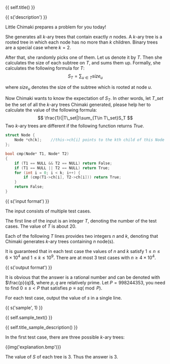 {{ self.title() }}

{{ s('description') }}

Little Chimaki prepares a problem for you today!

She generates all $k$-ary trees that contain exactly $n$ nodes. A $k$-ary tree is a rooted tree in which each node has no more than $k$ children. Binary trees are a special case where $k=2$.

After that, she randomly picks one of them. Let us denote it by $T$. Then she calculates the size of each subtree on $T$, and sums them up. Formally, she calculates the following formula for $T$:
$$
S_T=\sum_{u\in T}size_u
$$

where $size_u$ denotes the size of the subtree which is rooted at node $u$.

Now Chimaki wants to know the expectation of $S_T$. In other words, let $T\_set$ be the set of all the $k$-ary trees Chimaki generated, please help her to calculate the value of the following formula:
$$
\frac{1}{|T\_set|}\sum_{T\in T\_set}S_T
$$
Two $k$-ary trees are different if the following function returns *True*.

```c++
struct Node {
    Node *ch[k];    //this->ch[i] points to the kth child of this Node
};

bool cmp(Node* T1, Node* T2)
{
    if (T1 == NULL && T2 == NULL) return False;
    if (T1 == NULL || T2 == NULL) return True;
    for (int i = 0; i < k; i++) {
        if (cmp(T1->ch[i], T2->ch[i])) return True;
    }
    return False;
}
```

{{ s('input format') }}

The input consists of multiple test cases.

The first line of the input is an integer $T$, denoting the number of the test cases. The value of $T$ is about $20$.

Each of the following $T$ lines provides two integers $n$ and $k$, denoting that Chimaki generates $k$-ary trees containing $n$ node(s).

It is guaranteed that in each test case the values of $n$ and $k$ satisfy $1\le n\le 6\times 10^4$ and $1\le k \le 10^9$. There are at most 3 test cases with $n \ge 4\times 10^4$.

{{ s('output format') }}

It is obvious that the answer is a rational number and can be denoted with $\frac{p}{q}$, where $p,q$ are relatively prime. Let $P=998244353$, you need to find $0\le s <P$ that satisfies $p\equiv sq (\bmod P)$.

For each test case, output the value of $s$ in a single line.

{{ s('sample', 1) }}

{{ self.sample_text() }}

{{ self.title_sample_description() }}

In the first test case, there are three possible $k$-ary trees:

{{img('explanation.bmp')}}

The value of $S$ of each tree is $3$. Thus the answer is $3$.
